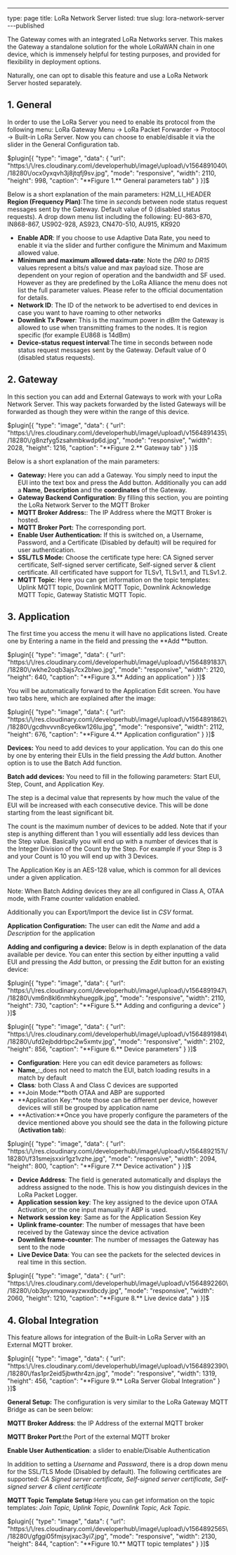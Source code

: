 ---
type: page
title: LoRa Network Server
listed: true
slug: lora-network-server
---published

The Gateway comes with an integrated LoRa Networks server. This makes the Gateway a standalone solution for the whole LoRaWAN chain in one device, which is immensely helpful for testing purposes, and provided for flexibility in deployment options.

Naturally, one can opt to disable this feature and use a LoRa Network Server hosted separately.

## 1. General

In order to use the LoRa Server you need to enable its protocol from the following menu: LoRa Gateway Menu -> LoRa Packet Forwarder -> Protocol -> Built-in LoRa Server. Now you can choose to enable/disable it via the slider in the General Configuration tab.

$plugin[{
    "type": "image",
    "data": {
        "url": "https:\/\/res.cloudinary.com\/developerhub\/image\/upload\/v1564891040\/18280\/ocx0yxqvh3j8jtqfj9sv.jpg",
        "mode": "responsive",
        "width": 2110,
        "height": 998,
        "caption": "**Figure 1.** General parameters tab"
    }
}]$

Below is a short explanation of the main parameters:
H2M_LI_HEADER **Region (Frequency Plan)**:The time in _seconds_ between node status request messages sent by the Gateway. Default value of 0 (disabled status requests). A drop down menu list including the following: EU-863-870, IN868-867, US902-928, AS923, CN470-510, AU915, KR920

- **Enable ADR**: If you choose to use Adaptive Data Rate, you need to enable it via the slider and further configure the Minimum and Maximum allowed value.
- **Minimum and maximum allowed data-rate**: Note the _DR0 to DR15_ values represent a bits/s value and max payload size. Those are dependent on your region of operation and the bandwidth and SF used. However as they are predefined by the LoRa Alliance the menu does not list the full parameter values. Please refer to the official documentation for details.
- **Network ID**: The ID of the network to be advertised to end devices in case you want to have roaming to other networks
- **Downlink Tx Power**: This is the maximum power in _dBm_ the Gateway is allowed to use when transmitting frames to the nodes. It is region specific (for example EU868 is 14dBm)
- **Device-status request interval**:The time in seconds between node status request messages sent by the Gateway. Default value of 0 (disabled status requests).

## 2. Gateway

In this section you can add and External Gateways to work with your LoRa Network Server.
This way packets forwarded by the listed Gateways will be forwarded as though they were
within the range of this device.

$plugin[{
    "type": "image",
    "data": {
        "url": "https:\/\/res.cloudinary.com\/developerhub\/image\/upload\/v1564891435\/18280\/g8nzfyg5zsahmbkwdp6d.jpg",
        "mode": "responsive",
        "width": 2028,
        "height": 1216,
        "caption": "**Figure 2.** Gateway tab"
    }
}]$

Below is a short explanation of the main parameters:

- **Gateway:** Here you can add a Gateway. You simply need to input the EUI into the text box and press the Add button. Additionally you can add a **Name**, **Description** and the **coordinates** of the Gateway.
- **Gateway Backend Configuration**: By filling this section, you are pointing the LoRa Network Server to the MQTT Broker
- **MQTT Broker Address:**: The IP Address where the MQTT Broker is hosted.
- **MQTT Broker Port:** The corresponding port.
- **Enable User Authentication:** If this is switched on, a Username, Password, and a Certificate (Disabled by default) will be required for user authentication. 
- **SSL/TLS Mode:** Choose the certificate type here: CA Signed server certificate, Self-signed server certificate, Self-signed server & client certificate. All certificated have support for TLSv1, TLSv1.1, and TLSv1.2.
- **MQTT Topic**: Here you can get information on the topic templates: Uplink MQTT topic, Downlink MQTT Topic, Downlink Acknowledge MQTT Topic, Gateway Statistic MQTT Topic.

## 3. Application

The first time you access the menu it will have no applications listed. Create one by Entering a name in the field and pressing the **Add **button.

$plugin[{
    "type": "image",
    "data": {
        "url": "https:\/\/res.cloudinary.com\/developerhub\/image\/upload\/v1564891837\/18280\/wkhe2oqb3ajs7cx2blwo.jpg",
        "mode": "responsive",
        "width": 2120,
        "height": 640,
        "caption": "**Figure 3.** Adding an application"
    }
}]$

You will be automatically forward to the Application Edit screen. You have two tabs here, which are explained after the image:

$plugin[{
    "type": "image",
    "data": {
        "url": "https:\/\/res.cloudinary.com\/developerhub\/image\/upload\/v1564891862\/18280\/gcdhvvvn8cye6kw126lu.jpg",
        "mode": "responsive",
        "width": 2112,
        "height": 676,
        "caption": "**Figure 4.** Application configuration"
    }
}]$

**Devices:** You need to add devices to your application. You can do this one by one by entering their EUIs in the field pressing the _Add_ button. Another option is to use the Batch Add function.

**Batch add devices:** You need to fill in the following parameters: Start EUI, Step, Count, and Application Key.

The step is a decimal value that represents by how much the value of the EUI will be increased with each consecutive device. This will be done starting from the least significant bit.

The count is the maximum number of devices to be added. Note that if your step is anything different than 1 you will essentially add less devices than the Step value. Basically you will end up with a number of devices that is the Integer Division of the Count by the Step. For example if your Step is 3 and your Count is 10 you will end up with 3 Devices.

The Application Key is an AES-128 value, which is common for all devices under a given application.

Note: When Batch Adding devices they are all configured in Class A, OTAA mode, with Frame counter validation enabled.

Additionally you can Export/Import the device list in _CSV_ format.

**Application Configuration:** The user can edit the _Name_ and add a _Description_ for the application

**Adding and configuring a device:** Below is in depth explanation of the data available per device. You can enter this section by either inputting a valid EUI and pressing the _Add_ button, or pressing the _Edit_ button for an existing device:

$plugin[{
    "type": "image",
    "data": {
        "url": "https:\/\/res.cloudinary.com\/developerhub\/image\/upload\/v1564891947\/18280\/vm6n8kl6nmhkyhuegplk.jpg",
        "mode": "responsive",
        "width": 2110,
        "height": 730,
        "caption": "**Figure 5.** Adding and configuring a device"
    }
}]$

$plugin[{
    "type": "image",
    "data": {
        "url": "https:\/\/res.cloudinary.com\/developerhub\/image\/upload\/v1564891984\/18280\/ufd2ejbddrbpc2w5xmtv.jpg",
        "mode": "responsive",
        "width": 2102,
        "height": 856,
        "caption": "**Figure 6.** Device parameters"
    }
}]$

- **Configuration**: Here you can edit device parameters as follows:
- **Name**_:_does not need to match the EUI, batch loading results in a match by default
- **Class**_:_ both Class A and Class C devices are supported
- **Join Mode:**both OTAA and ABP are supported
- **Application Key:**note those can be different per device, however devices will still be grouped by application name
- **Activation:**Once you have properly configure the parameters of the device mentioned above you should see the data in the following picture (**Activation tab**):

$plugin[{
    "type": "image",
    "data": {
        "url": "https:\/\/res.cloudinary.com\/developerhub\/image\/upload\/v1564892151\/18280\/f31smejsxxir1gz1vzhe.jpg",
        "mode": "responsive",
        "width": 2094,
        "height": 800,
        "caption": "**Figure 7.** Device activation"
    }
}]$

- **Device Address**: The field is generated automatically and displays the address assigned to the node. This is how you distinguish devices in the LoRa Packet Logger.
- **Application session key**: The key assigned to the device upon OTAA Activation, or the one input manually if ABP is used.
- **Network session key**: Same as for the Application Session Key
- **Uplink frame-counter**: The number of messages that have been received by the Gateway since the device activation
- **Downlink frame-counter**: The number of messages the Gateway has sent to the node
- **Live Device Data**: You can see the packets for the selected devices in real time in this section.

$plugin[{
    "type": "image",
    "data": {
        "url": "https:\/\/res.cloudinary.com\/developerhub\/image\/upload\/v1564892260\/18280\/ob3pyxmqowayzwxdbcdy.jpg",
        "mode": "responsive",
        "width": 2060,
        "height": 1210,
        "caption": "**Figure 8.** Live device data"
    }
}]$

## 4. Global Integration

This feature allows for integration of the Built-in LoRa Server with an External MQTT broker.

$plugin[{
    "type": "image",
    "data": {
        "url": "https:\/\/res.cloudinary.com\/developerhub\/image\/upload\/v1564892390\/18280\/fas1pr2eid5jbwthr4zn.jpg",
        "mode": "responsive",
        "width": 1319,
        "height": 456,
        "caption": "**Figure 9.** LoRa Server Global Integration"
    }
}]$

**General Setup:** The configuration is very similar to the LoRa Gateway MQTT Bridge as can be seen below:

**MQTT Broker Address**: the IP Address of the external MQTT broker

**MQTT Broker Port**:the Port of the external MQTT broker

**Enable User Authentication**: a slider to enable/Disable Authentication

In addition to setting a _Username_ and _Password_, there is a drop down menu for the SSL/TLS Mode (Disabled by default). The following certificates are supported: _CA Signed server certificate, Self-signed server certificate, Self-signed server & client certificate_

**MQTT Topic Template Setup**:Here you can get information on the topic templates: _Join Topic, Uplink Topic, Downlink Topic, Ack Topic._

$plugin[{
    "type": "image",
    "data": {
        "url": "https:\/\/res.cloudinary.com\/developerhub\/image\/upload\/v1564892565\/18280\/gfggi05fmjsyjxac3yi7.jpg",
        "mode": "responsive",
        "width": 2130,
        "height": 844,
        "caption": "**Figure 10.** MQTT topic templates"
    }
}]$

